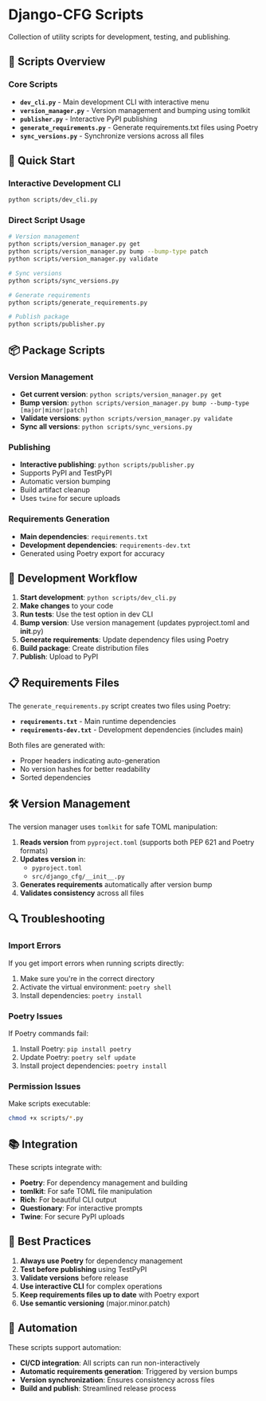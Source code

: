 # Django-CFG Scripts

Collection of utility scripts for development, testing, and publishing.

## 📁 Scripts Overview

### Core Scripts

- **`dev_cli.py`** - Main development CLI with interactive menu
- **`version_manager.py`** - Version management and bumping using tomlkit
- **`publisher.py`** - Interactive PyPI publishing
- **`generate_requirements.py`** - Generate requirements.txt files using Poetry
- **`sync_versions.py`** - Synchronize versions across all files

## 🚀 Quick Start

### Interactive Development CLI
```bash
python scripts/dev_cli.py
```

### Direct Script Usage
```bash
# Version management
python scripts/version_manager.py get
python scripts/version_manager.py bump --bump-type patch
python scripts/version_manager.py validate

# Sync versions
python scripts/sync_versions.py

# Generate requirements
python scripts/generate_requirements.py

# Publish package
python scripts/publisher.py
```

## 📦 Package Scripts

### Version Management
- **Get current version**: `python scripts/version_manager.py get`
- **Bump version**: `python scripts/version_manager.py bump --bump-type [major|minor|patch]`
- **Validate versions**: `python scripts/version_manager.py validate`
- **Sync all versions**: `python scripts/sync_versions.py`

### Publishing
- **Interactive publishing**: `python scripts/publisher.py`
- Supports PyPI and TestPyPI
- Automatic version bumping
- Build artifact cleanup
- Uses `twine` for secure uploads

### Requirements Generation
- **Main dependencies**: `requirements.txt`
- **Development dependencies**: `requirements-dev.txt`
- Generated using Poetry export for accuracy

## 🔧 Development Workflow

1. **Start development**: `python scripts/dev_cli.py`
2. **Make changes** to your code
3. **Run tests**: Use the test option in dev CLI
4. **Bump version**: Use version management (updates pyproject.toml and __init__.py)
5. **Generate requirements**: Update dependency files using Poetry
6. **Build package**: Create distribution files
7. **Publish**: Upload to PyPI

## 📋 Requirements Files

The `generate_requirements.py` script creates two files using Poetry:

- **`requirements.txt`** - Main runtime dependencies
- **`requirements-dev.txt`** - Development dependencies (includes main)

Both files are generated with:
- Proper headers indicating auto-generation
- No version hashes for better readability
- Sorted dependencies

## 🛠️ Version Management

The version manager uses `tomlkit` for safe TOML manipulation:

1. **Reads version** from `pyproject.toml` (supports both PEP 621 and Poetry formats)
2. **Updates version** in:
   - `pyproject.toml` 
   - `src/django_cfg/__init__.py`
3. **Generates requirements** automatically after version bump
4. **Validates consistency** across all files

## 🔍 Troubleshooting

### Import Errors
If you get import errors when running scripts directly:
1. Make sure you're in the correct directory
2. Activate the virtual environment: `poetry shell`
3. Install dependencies: `poetry install`

### Poetry Issues
If Poetry commands fail:
1. Install Poetry: `pip install poetry`
2. Update Poetry: `poetry self update`
3. Install project dependencies: `poetry install`

### Permission Issues
Make scripts executable:
```bash
chmod +x scripts/*.py
```

## 📚 Integration

These scripts integrate with:
- **Poetry**: For dependency management and building
- **tomlkit**: For safe TOML file manipulation
- **Rich**: For beautiful CLI output
- **Questionary**: For interactive prompts
- **Twine**: For secure PyPI uploads

## 🎯 Best Practices

1. **Always use Poetry** for dependency management
2. **Test before publishing** using TestPyPI
3. **Validate versions** before release
4. **Use interactive CLI** for complex operations
5. **Keep requirements files up to date** with Poetry export
6. **Use semantic versioning** (major.minor.patch)

## 🔄 Automation

These scripts support automation:
- **CI/CD integration**: All scripts can run non-interactively
- **Automatic requirements generation**: Triggered by version bumps  
- **Version synchronization**: Ensures consistency across files
- **Build and publish**: Streamlined release process